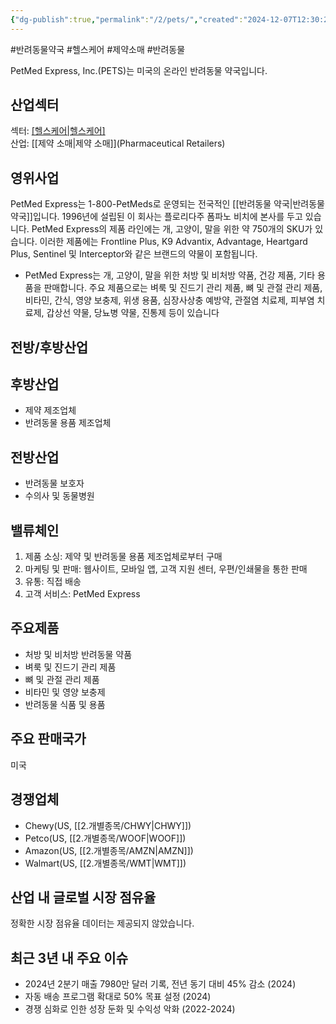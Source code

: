 ```yaml
---
{"dg-publish":true,"permalink":"/2/pets/","created":"2024-12-07T12:30:22.989+09:00","updated":"2025-07-29T21:37:05.046+09:00"}
---
```


#반려동물약국 #헬스케어 #제약소매 #반려동물 



PetMed Express, Inc.(PETS)는 미국의 온라인 반려동물 약국입니다.

## 산업섹터

섹터: [[헬스케어\|헬스케어]](Healthcare)  
산업: [[제약 소매\|제약 소매]](Pharmaceutical Retailers)

## 영위사업


PetMed Express는 1-800-PetMeds로 운영되는 전국적인 [[반려동물 약국\|반려동물 약국]]입니다. 1996년에 설립된 이 회사는 플로리다주 폼파노 비치에 본사를 두고 있습니다. PetMed Express의 제품 라인에는 개, 고양이, 말을 위한 약 750개의 SKU가 있습니다. 이러한 제품에는 Frontline Plus, K9 Advantix, Advantage, Heartgard Plus, Sentinel 및 Interceptor와 같은 브랜드의 약물이 포함됩니다.

- PetMed Express는 개, 고양이, 말을 위한 처방 및 비처방 약품, 건강 제품, 기타 용품을 판매합니다. 주요 제품으로는 벼룩 및 진드기 관리 제품, 뼈 및 관절 관리 제품, 비타민, 간식, 영양 보충제, 위생 용품, 심장사상충 예방약, 관절염 치료제, 피부염 치료제, 갑상선 약물, 당뇨병 약물, 진통제 등이 있습니다



## 전방/후방산업

## 후방산업

- 제약 제조업체
- 반려동물 용품 제조업체

## 전방산업

- 반려동물 보호자
- 수의사 및 동물병원

## 밸류체인

1. 제품 소싱: 제약 및 반려동물 용품 제조업체로부터 구매
2. 마케팅 및 판매: 웹사이트, 모바일 앱, 고객 지원 센터, 우편/인쇄물을 통한 판매
3. 유통: 직접 배송
4. 고객 서비스: PetMed Express

## 주요제품

- 처방 및 비처방 반려동물 약품
- 벼룩 및 진드기 관리 제품
- 뼈 및 관절 관리 제품
- 비타민 및 영양 보충제
- 반려동물 식품 및 용품

## 주요 판매국가

미국

## 경쟁업체

- Chewy(US, [[2.개별종목/CHWY\|CHWY]])
- Petco(US, [[2.개별종목/WOOF\|WOOF]])
- Amazon(US, [[2.개별종목/AMZN\|AMZN]])
- Walmart(US, [[2.개별종목/WMT\|WMT]])

## 산업 내 글로벌 시장 점유율

정확한 시장 점유율 데이터는 제공되지 않았습니다.

## 최근 3년 내 주요 이슈

- 2024년 2분기 매출 7980만 달러 기록, 전년 동기 대비 45% 감소 (2024)
- 자동 배송 프로그램 확대로 50% 목표 설정 (2024)
- 경쟁 심화로 인한 성장 둔화 및 수익성 악화 (2022-2024)
